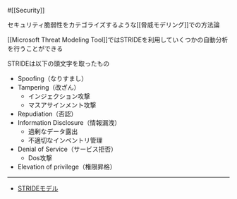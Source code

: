 #[[Security]]

セキュリティ脆弱性をカテゴライズするような[[脅威モデリング]]での方法論

[[Microsoft Threat Modeling Tool]]ではSTRIDEを利用していくつかの自動分析を行うことができる

STRIDEは以下の頭文字を取ったもの

- Spoofing（なりすまし）
- Tampering（改ざん）
  - インジェクション攻撃
  - マスアサインメント攻撃
- Repudiation（否認）
- Information Disclosure（情報漏洩）
  - 過剰なデータ露出
  - 不適切なインベントリ管理
- Denial of Service（サービス拒否）
  - Dos攻撃
- Elevation of privilege（権限昇格）

---

- [STRIDEモデル](https://learn.microsoft.com/ja-jp/azure/security/develop/threat-modeling-tool-threats#stride-model)